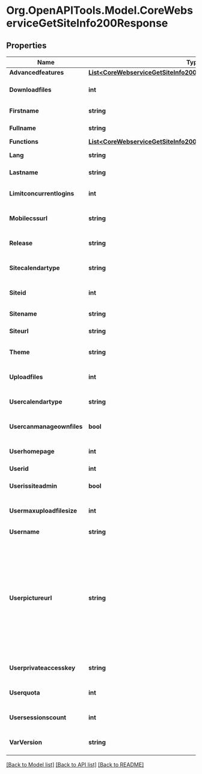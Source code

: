 # Org.OpenAPITools.Model.CoreWebserviceGetSiteInfo200Response

## Properties

Name | Type | Description | Notes
------------ | ------------- | ------------- | -------------
**Advancedfeatures** | [**List&lt;CoreWebserviceGetSiteInfo200ResponseAdvancedfeaturesInner&gt;**](CoreWebserviceGetSiteInfo200ResponseAdvancedfeaturesInner.md) |  | [optional] 
**Downloadfiles** | **int** | 1 if users are allowed to download files, 0 if not | [optional] [default to null]
**Firstname** | **string** | first name | [default to "null"]
**Fullname** | **string** | user full name | [default to "null"]
**Functions** | [**List&lt;CoreWebserviceGetSiteInfo200ResponseFunctionsInner&gt;**](CoreWebserviceGetSiteInfo200ResponseFunctionsInner.md) |  | 
**Lang** | **string** | Current language. | [default to "null"]
**Lastname** | **string** | last name | [default to "null"]
**Limitconcurrentlogins** | **int** | Number of concurrent sessions allowed | [optional] [default to null]
**Mobilecssurl** | **string** | Mobile custom CSS theme | [optional] [default to "null"]
**Release** | **string** | Moodle release number | [optional] [default to "null"]
**Sitecalendartype** | **string** | Calendar type set in the site. | [optional] [default to "null"]
**Siteid** | **int** | Site course ID | [optional] [default to null]
**Sitename** | **string** | site name | [default to "null"]
**Siteurl** | **string** | site url | [default to "null"]
**Theme** | **string** | Current theme for the user. | [optional] [default to "null"]
**Uploadfiles** | **int** | 1 if users are allowed to upload files, 0 if not | [optional] [default to null]
**Usercalendartype** | **string** | Calendar typed used by the user. | [optional] [default to "null"]
**Usercanmanageownfiles** | **bool** | true if the user can manage his own files | [optional] [default to null]
**Userhomepage** | **int** | the default home page for the user: 0 for the site home, 1 for dashboard | [optional] [default to null]
**Userid** | **int** | user id | 
**Userissiteadmin** | **bool** | Whether the user is a site admin or not. | [optional] [default to null]
**Usermaxuploadfilesize** | **int** | user max upload file size (bytes). -1 means the user can ignore the upload file size | [optional] [default to null]
**Username** | **string** | username | [default to "null"]
**Userpictureurl** | **string** | the user profile picture.                     Warning: this url is the public URL that only works when forcelogin is set to NO and guestaccess is set to YES.                     In order to retrieve user profile pictures independently of the Moodle config, replace \&quot;pluginfile.php\&quot; by                     \&quot;webservice/pluginfile.php?token&#x3D;WSTOKEN&amp;file&#x3D;\&quot;                     Of course the user can only see profile picture depending                     on his/her permissions. Moreover it is recommended to use HTTPS too. | [default to "null"]
**Userprivateaccesskey** | **string** | Private user access key for fetching files. | [optional] [default to "null"]
**Userquota** | **int** | user quota (bytes). 0 means user can ignore the quota | [optional] [default to null]
**Usersessionscount** | **int** | Number of active sessions for current user.                     Only returned when limitconcurrentlogins is used. | [optional] [default to null]
**VarVersion** | **string** | Moodle version number | [optional] [default to "null"]

[[Back to Model list]](../README.md#documentation-for-models) [[Back to API list]](../README.md#documentation-for-api-endpoints) [[Back to README]](../README.md)

